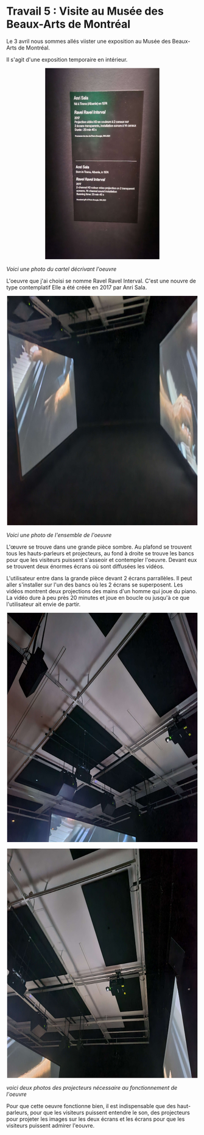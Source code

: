 # Travail 5 : Visite au Musée des Beaux-Arts de Montréal 

Le 3 avril nous sommes allés viister une exposition au Musée des Beaux-Arts de Montréal. 

Il s'agit d'une exposition temporaire en intérieur. 

<p align="center" width="100%">
<img src="./medias/cartel_oeuvre1.jpg" width="300" height="500"/>

*Voici une photo du cartel décrivant l'oeuvre* 

L'oeuvre que j'ai choisi se nomme Ravel Ravel Interval. C'est une nouvre de type contemplatif Elle a été créée en 2017 par Anri Sala. 

<p align="center" width="100%">
<img src="./medias/ensemble_oeuvre1.jpg" width="500" height="600"/>

*Voici une photo de l'ensemble de l'oeuvre*

L'œuvre se trouve dans une grande pièce sombre. Au plafond se trouvent tous les hauts-parleurs et projecteurs, au fond à droite se trouve les bancs pour que les visiteurs puissent s'asseoir et contempler l'oeuvre. Devant eux se trouvent deux énormes écrans où sont diffusées les vidéos.

L'utilisateur entre dans la grande pièce devant 2 écrans parrallèles. Il peut aller s'installer sur l'un des bancs où les 2 écrans se superposent. Les vidéos montrent deux projections des mains d'un homme qui joue du piano. La vidéo dure à peu près 20 minutes et joue en boucle ou jusqu'à ce que l'utilisateur ait envie de partir. 

<p align="center" width="100%">
<img src="./medias/projecteurs_oeuvre1_01.jpg" width="500" height="600"/>

<p align="center" width="100%">
<img src="./medias/projecteurs_oeuvre1_02.jpg" width="500" height="600"/>

*voici deux photos des projecteurs nécessaire au fonctionnement de l'oeuvre* 

Pour que cette oeuvre fonctionne bien, il est indispensable que des haut-parleurs, pour que les visiteurs puissent entendre le son, des projecteurs pour projeter les images sur les deux écrans et les écrans pour que les visiteurs puissent admirer l'eouvre. 





